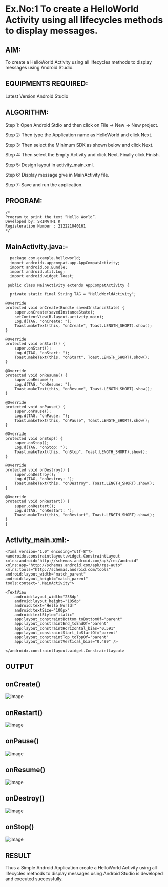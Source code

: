 # Ex.No:1 To create a HelloWorld Activity using all lifecycles methods to display messages.


## AIM:

To create a HelloWorld Activity using all lifecycles methods to display messages using Android Studio.

## EQUIPMENTS REQUIRED:

Latest Version Android Studio

## ALGORITHM:

Step 1: Open Android Stdio and then click on File -> New -> New project.

Step 2: Then type the Application name as HelloWorld and click Next. 

Step 3: Then select the Minimum SDK as shown below and click Next.

Step 4: Then select the Empty Activity and click Next. Finally click Finish.

Step 5: Design layout in activity_main.xml.

Step 6: Display message give in MainActivity file.

Step 7: Save and run the application.

## PROGRAM:
```
/*
Program to print the text “Hello World”.
Developed by: SRIMATHI K
Registeration Number : 212221040161
*/
```
## MainActivity.java:-

      package com.example.helloworld;
      import androidx.appcompat.app.AppCompatActivity;
      import android.os.Bundle;
      import android.util.Log;
      import android.widget.Toast;

     public class MainActivity extends AppCompatActivity {

      private static final String TAG = "HelloWorldActivity";

    @Override
    protected void onCreate(Bundle savedInstanceState) {
        super.onCreate(savedInstanceState);
        setContentView(R.layout.activity_main);
        Log.d(TAG, "onCreate: ");
        Toast.makeText(this, "onCreate", Toast.LENGTH_SHORT).show();
    }

    @Override
    protected void onStart() {
        super.onStart();
        Log.d(TAG, "onStart: ");
        Toast.makeText(this, "onStart", Toast.LENGTH_SHORT).show();
    }

    @Override
    protected void onResume() {
        super.onResume();
        Log.d(TAG, "onResume: ");
        Toast.makeText(this, "onResume", Toast.LENGTH_SHORT).show();
    }

    @Override
    protected void onPause() {
        super.onPause();
        Log.d(TAG, "onPause: ");
        Toast.makeText(this, "onPause", Toast.LENGTH_SHORT).show();
    }

    @Override
    protected void onStop() {
        super.onStop();
        Log.d(TAG, "onStop: ");
        Toast.makeText(this, "onStop", Toast.LENGTH_SHORT).show();
    }

    @Override
    protected void onDestroy() {
        super.onDestroy();
        Log.d(TAG, "onDestroy: ");
        Toast.makeText(this, "onDestroy", Toast.LENGTH_SHORT).show();
    }

    @Override
    protected void onRestart() {
        super.onRestart();
        Log.d(TAG, "onRestart: ");
        Toast.makeText(this, "onRestart", Toast.LENGTH_SHORT).show();
    }
    }
    
## Activity_main.xml:-

    <?xml version="1.0" encoding="utf-8"?>
    <androidx.constraintlayout.widget.ConstraintLayout        xmlns:android="http://schemas.android.com/apk/res/android"
    xmlns:app="http://schemas.android.com/apk/res-auto"
    xmlns:tools="http://schemas.android.com/tools"
    android:layout_width="match_parent"
    android:layout_height="match_parent"
    tools:context=".MainActivity">

    <TextView
        android:layout_width="238dp"
        android:layout_height="105dp"
        android:text="Hello World!"
        android:textSize="100px"
        android:textStyle="italic"
        app:layout_constraintBottom_toBottomOf="parent"
        app:layout_constraintEnd_toEndOf="parent"
        app:layout_constraintHorizontal_bias="0.591"
        app:layout_constraintStart_toStartOf="parent"
        app:layout_constraintTop_toTopOf="parent"
        app:layout_constraintVertical_bias="0.499" />

    </androidx.constraintlayout.widget.ConstraintLayout>



## OUTPUT

## onCreate()
![image](https://github.com/madhi43/Mobile-Application-Development/assets/103943383/25ff9a4e-9dce-412d-8b07-fec8c03aaf5f)

## onRestart()
![image](https://github.com/madhi43/Mobile-Application-Development/assets/103943383/4f841424-4250-42cf-9d36-7730847276db)

## onPause()
![image](https://github.com/madhi43/Mobile-Application-Development/assets/103943383/994fd795-a538-43ef-b7d7-fed4bdf45587)

## onResume()
![image](https://github.com/madhi43/Mobile-Application-Development/assets/103943383/c4aff946-93da-4047-9f33-6948666831ee)

## onDestroy()
![image](https://github.com/madhi43/Mobile-Application-Development/assets/103943383/be57ba6d-3783-40df-a865-fab3f734a9d7)

## onStop()
![image](https://github.com/madhi43/Mobile-Application-Development/assets/103943383/648d5979-bc6d-40b5-8353-d3eed9de4475)




## RESULT
Thus a Simple Android Application create a HelloWorld Activity using all lifecycles methods to display messages using Android Studio is developed and executed successfully.

